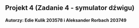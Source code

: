 ## Projekt 4 (Zadanie 4 - symulator dźwigu) 
#### Autorzy: Edie Kulik 203578 i Aleksander Rorbach 203749
